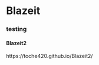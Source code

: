# Blazeit
### testing
<html>
<title> To the other webpage...
</title>
<h4> Blazeit2
</h4>
<body>
https://toche420.github.io/Blazeit2/
</body>
</html>
